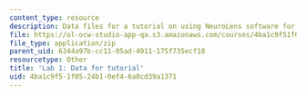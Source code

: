 ```yaml
---
content_type: resource
description: Data files for a tutorial on using NeuroLens software for fMRI analysis.
file: https://ol-ocw-studio-app-qa.s3.amazonaws.com/courses/4ba1c9f51f0524b10ef46a0cd39a1371_Tutorial1.zip
file_type: application/zip
parent_uid: 6344a97b-cc11-05ad-4911-175f735ecf18
resourcetype: Other
title: 'Lab 1: Data for tutorial'
uid: 4ba1c9f5-1f05-24b1-0ef4-6a0cd39a1371
---
```

